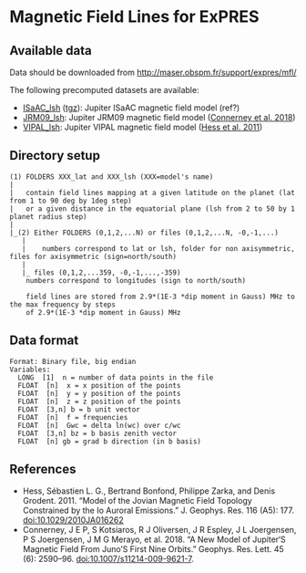 # Magnetic Field Lines for ExPRES

## Available data

Data should be downloaded from http://maser.obspm.fr/support/expres/mfl/ 

The following precomputed datasets are available:
- [ISaAC_lsh](http://maser.obspm.fr/support/expres/mfl/ISaAC_lsh) ([tgz](http://maser.obspm.fr/support/expres/mfl/ISaAC_lsh.tgz)): Jupiter ISaAC magnetic field model (ref?)
- [JRM09_lsh](): Jupiter JRM09 magnetic field model ([Connerney et al. 2018](#jrm09))
- [VIPAL_lsh](): Jupiter VIPAL magnetic field model ([Hess et al. 2011](#vipal))



## Directory setup

```
(1) FOLDERS XXX_lat and XXX_lsh (XXX=model's name)
|
|	contain field lines mapping at a given latitude on the planet (lat from 1 to 90 deg by 1deg step)
|	or a given distance in the equatorial plane (lsh from 2 to 50 by 1 planet radius step)
|
|_(2) Either FOLDERS (0,1,2,...N) or files (0,1,2,...N, -0,-1,...)
   |
   |	numbers correspond to lat or lsh, folder for non axisymmetric, files for axisymmetric (sign=north/south)
   |
   |_ files (0,1,2,...359, -0,-1,...,-359)
	numbers correspond to longitudes (sign to north/south)

	field lines are stored from 2.9*(1E-3 *dip moment in Gauss) MHz to the max frequency by steps 
	of 2.9*(1E-3 *dip moment in Gauss) MHz
```

## Data format
```
Format: Binary file, big endian
Variables:
  LONG  [1]  n = number of data points in the file
  FLOAT  [n]  x = x position of the points
  FLOAT  [n]  y = y position of the points
  FLOAT  [n]  z = z position of the points
  FLOAT  [3,n] b = b unit vector
  FLOAT  [n]  f = frequencies
  FLOAT  [n]  Gwc = delta ln(wc) over c/wc
  FLOAT  [3,n] bz = b basis zenith vector
  FLOAT  [n] gb = grad b direction (in b basis)
```

## References

- <a name='vipal'></a>Hess, Sébastien L. G., Bertrand Bonfond, Philippe Zarka, and Denis Grodent. 2011. “Model of the Jovian Magnetic Field Topology Constrained by the Io Auroral Emissions.” J. Geophys. Res. 116 (A5): 177. [doi:10.1029/2010JA016262](https://dx.doi.org/10.1029/2010JA016262)
- <a name='jrm09'></a>Connerney, J E P, S Kotsiaros, R J Oliversen, J R Espley, J L Joergensen, P S Joergensen, J M G Merayo, et al. 2018. “A New Model of Jupiter‘S Magnetic Field From Juno’S First Nine Orbits.” Geophys. Res. Lett. 45 (6): 2590–96. [doi:10.1007/s11214-009-9621-7](https:/dx.doi.org/10.1007/s11214-009-9621-7).
